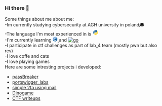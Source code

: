 ### Hi there 👋 
Some things about me about me:\
-Im currently studying cybersecurity at AGH university in poland🎓\
-The language I'm most experienced in is <a href="https://www.python.org" target="_blank" rel="noreferrer"> <img src="https://raw.githubusercontent.com/devicons/devicon/master/icons/python/python-original.svg" alt="python" width="20" height="20"/> </a>\
-I'm currently learning <a href="https://www.cprogramming.com/" target="_blank" rel="noreferrer"> <img src="https://raw.githubusercontent.com/devicons/devicon/master/icons/c/c-original.svg" alt="c" width="16" height="16"/> </a> and <a href="https://go.dev/" target="_blank" rel="noreferrer"> <img src="https://go.dev/blog/go-brand/Go-Logo/SVG/Go-Logo_Aqua.svg" alt="go" width="16" height="16"/> </a> \
-I participate in ctf challenges as part of lab_4 team (mostly pwn but also rev)\
-I love coffe and cats\
-I love playing games\
Here are some intresting projects i developed:
* [passBreaker](https://github.com/Kliprmimo/passBreaker)
* [portswigger_labs](https://github.com/Kliprmimo/portswigger_labs)
* [simple 2fa using mail](https://github.com/Kliprmimo/2fa)
* [Dinogame](https://github.com/Kliprmimo/DinoGame)
* [CTF writeups](https://kliprmimo.github.io/)
